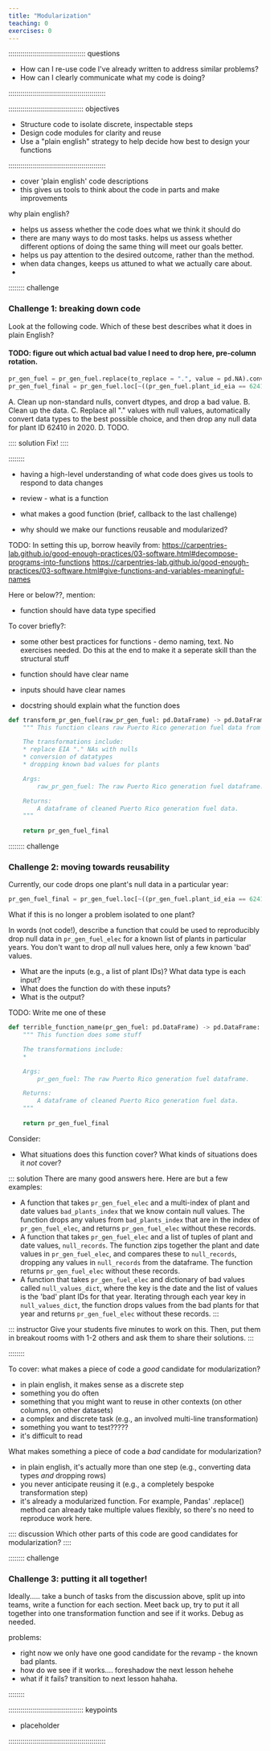 ```yaml
---
title: "Modularization"
teaching: 0
exercises: 0
---
```


:::::::::::::::::::::::::::::::::::::: questions

- How can I re-use code I've already written to address similar problems?
- How can I clearly communicate what my code is doing?

::::::::::::::::::::::::::::::::::::::::::::::::

::::::::::::::::::::::::::::::::::::: objectives

- Structure code to isolate discrete, inspectable steps
- Design code modules for clarity and reuse
- Use a "plain english" strategy to help decide how best to design your functions

::::::::::::::::::::::::::::::::::::::::::::::::

- cover 'plain english' code descriptions
- this gives us tools to think about the code in parts and make improvements

why plain english?
- helps us assess whether the code does what we think it should do
- there are many ways to do most tasks. helps us assess whether different options of doing the same thing will meet our goals better.
- helps us pay attention to the desired outcome, rather than the method.
- when data changes, keeps us attuned to what we actually care about.
- 

:::::::: challenge

### Challenge 1: breaking down code

Look at the following code. Which of these best describes what it does in plain English?

#### TODO: figure out which actual bad value I need to drop here, pre-column rotation.

```python
pr_gen_fuel = pr_gen_fuel.replace(to_replace = ".", value = pd.NA).convert_dtypes()
pr_gen_fuel_final = pr_gen_fuel.loc[~((pr_gen_fuel.plant_id_eia == 62410) & (pr_gen_fuel.date.dt.year == 2020) & (pr_gen_fuel.value.isnull()))]
```

A. Clean up non-standard nulls, convert dtypes, and drop a bad value.
B. Clean up the data.
C. Replace all "." values with null values, automatically convert data types to the best possible choice, and then drop any null data for plant ID 62410 in 2020.
D. TODO.

:::: solution
Fix!
::::

::::::::

* having a high-level understanding of what code does gives us tools to respond to data changes

* review - what is a function
* what makes a good function (brief, callback to the last challenge)
* why should we make our functions reusable and modularized?

TODO: In setting this up, borrow heavily from:
https://carpentries-lab.github.io/good-enough-practices/03-software.html#decompose-programs-into-functions
https://carpentries-lab.github.io/good-enough-practices/03-software.html#give-functions-and-variables-meaningful-names

Here or below??, mention:
* function should have data type specified

To cover briefly?:
* some other best practices for functions - demo naming, text. No exercises needed.
Do this at the end to make it a seperate skill than the structural stuff

* function should have clear name
* inputs should have clear names
* docstring should explain what the function does

```python
def transform_pr_gen_fuel(raw_pr_gen_fuel: pd.DataFrame) -> pd.DataFrame:
    """ This function cleans raw Puerto Rico generation fuel data from EIA 923.

    The transformations include:
    * replace EIA "." NAs with nulls
    * conversion of datatypes
    * dropping known bad values for plants

    Args:
        raw_pr_gen_fuel: The raw Puerto Rico generation fuel dataframe.

    Returns:
        A dataframe of cleaned Puerto Rico generation fuel data.
    """
    
    return pr_gen_fuel_final
```

:::::::: challenge

### Challenge 2: moving towards reusability

Currently, our code drops one plant's null data in a particular year:

```python
pr_gen_fuel_final = pr_gen_fuel.loc[~((pr_gen_fuel.plant_id_eia == 62410) & (pr_gen_fuel.date.dt.year == 2020) & (pr_gen_fuel.value.isnull()))]
```

What if this is no longer a problem isolated to one plant?

In words (not code!), describe a function that could be used to reproducibly drop null
data in `pr_gen_fuel_elec` for a known list of plants in particular years. You
don't want to drop *all* null values here, only a few known 'bad' values.

* What are the inputs (e.g., a list of plant IDs)? What data type is each input?
* What does the function do with these inputs?
* What is the output?

TODO: Write me one of these
```python
def terrible_function_name(pr_gen_fuel: pd.DataFrame) -> pd.DataFrame:
    """ This function does some stuff

    The transformations include:
    * 

    Args:
        pr_gen_fuel: The raw Puerto Rico generation fuel dataframe.

    Returns:
        A dataframe of cleaned Puerto Rico generation fuel data.
    """
    
    return pr_gen_fuel_final
```

Consider:
* What situations does this function cover? What kinds of situations does it *not* cover?

::: solution
There are many good answers here. Here are but a few examples:
* A function that takes `pr_gen_fuel_elec` and a multi-index of plant and date values
`bad_plants_index` that we know contain null values. The function drops any values from
`bad_plants_index` that are in the index of `pr_gen_fuel_elec`, and returns `pr_gen_fuel_elec` without these records.
* A function that takes `pr_gen_fuel_elec` and a list of tuples of plant and date
values, `null_records`. The function zips together the plant and date values in
`pr_gen_fuel_elec`, and compares these to `null_records`, dropping any values in
`null_records` from the dataframe. The function returns `pr_gen_fuel_elec` without these records.
* A function that takes `pr_gen_fuel_elec` and dictionary of bad values called
`null_values_dict`, where the key is the date and the list of values is the 'bad' plant
IDs for that year. Iterating through each year key in `null_values_dict`, the function drops values
from the bad plants for that year and returns `pr_gen_fuel_elec` without these records.
:::

::: instructor
Give your students five minutes to work on this. Then, put them in breakout rooms with
1-2 others and ask them to share their solutions.
:::

::::::::

To cover: what makes a piece of code a *good* candidate for modularization?
- in plain english, it makes sense as a discrete step
- something you do often
- something that you might want to reuse in other contexts (on other columns, on other datasets)
- a complex and discrete task (e.g., an involved multi-line transformation)
- something you want to test?????
- it's difficult to read

What makes something a piece of code a *bad* candidate for modularization?
- in plain english, it's actually more than one step (e.g., converting data types *and* dropping rows)
- you never anticipate reusing it (e.g., a completely bespoke transformation step)
- it's already a modularized function. For example, Pandas' .replace() method can already
take multiple values flexibly, so there's no need to reproduce work here.

:::: discussion
Which other parts of this code are good candidates for modularization?
::::

:::::::: challenge

### Challenge 3: putting it all together!

Ideally..... take a bunch of tasks from the discussion above, split up into teams,
write a function for each section. Meet back up, try to put it all together into one
transformation function and see if it works. Debug as needed.

problems:
* right now we only have one good candidate for the revamp - the known bad plants.
* how do we see if it works.... foreshadow the next lesson hehehe
* what if it fails? transition to next lesson hahaha.

::::::::



::::::::::::::::::::::::::::::::::::: keypoints

- placeholder

::::::::::::::::::::::::::::::::::::::::::::::::
